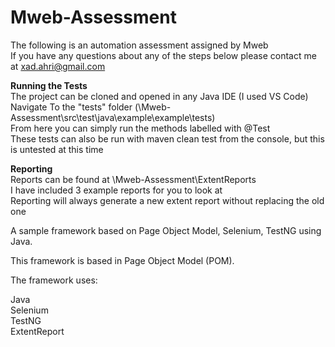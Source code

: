 # Mweb-Assessment

The following is an automation assessment assigned by Mweb\
If you have any questions about any of the steps below please contact me at xad.ahri@gmail.com

**Running the Tests**\
The project can be cloned and opened in any Java IDE (I used VS Code)\
Navigate To the "tests" folder (\Mweb-Assessment\src\test\java\example\example\tests)\
From here you can simply run the methods labelled with @Test\
These tests can also be run with maven clean test from the console, but this is untested at this time

**Reporting**\
Reports can be found at \Mweb-Assessment\ExtentReports\
I have included 3 example reports for you to look at\
Reporting will always generate a new extent report without replacing the old one

A sample framework based on Page Object Model, Selenium, TestNG using Java.

This framework is based in Page Object Model (POM).

The framework uses:

Java\
Selenium\
TestNG\
ExtentReport
